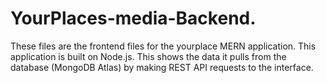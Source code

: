 # YourPlaces-media-Backend.
These files are the frontend files for the yourplace MERN application. This application is built on Node.js. This shows the data it pulls from the database (MongoDB Atlas) by making REST API requests to the interface.
